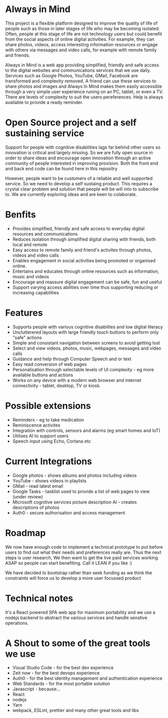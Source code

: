 # Always in Mind

This project is a flexible platform designed to improve the quality of life of people such as those in later stages of life who may be becoming isolated. Often, people at this stage of life are not technology users but could benefit from the social aspects of online digital activities. For example, they can share photos, videos, access interesting information resources or engage with others via messages and video calls, for example with remote family and friends. 

Always in Mind is a web app providing simplified, friendly and safe access to the digital websites and communications services that we use daily. Services such as Google Photos, YouTube, GMail, Facebook are transformed and complexity removed. A friend can use these services to share photos and images and Always In Mind makes them easily accessible through a very simple user experience runing on an PC, tablet, or even a TV. There are levels of complexity to suit the users pereferences. Help is always available to provide a ready reminder.

# Open Source project and a self sustaining service

Support for people with cognitive disabilities lags far behind other users so innovation is critical and largely missing. So we are fully open source in order to share ideas and encourage open innovation through an active community of people interested in improving provision. Both the front end and back end code can be found here in this repositry

However, people want to be customers of a reliable and well supported service. So we need to develop a self sustaing product. This requires a crystal clear problem and solution that people will be will into to subscribe to. We are currently exploring ideas and are keen to colaborate. 

# Benfits 
* Provides simplified, friendly and safe access to everyday digital resources and communications
* Reduces isolation through simplified digital sharing with friends, both local and remote
* Easy access to remote family and friend's activites through photos, videos and video calls
* Enables engagement in social activities being promoted or organised online.
* Entertains and educates through online resources such as information, music and videos
* Encourage and reassure digital engagement can be safe, fun and useful
* Support varying access abilities over time thus supporting reducing or increasing capabilities

# Features
* Supports people with various cognitive disabilites and low digital literacy
* Unclutterered layouts with large friendly touch buttons to perform only "safe" actions
* Simple and consistant navigation between screens to avoid getting lost
* Select and view videos, photos, music, webpages, messages and video calls
* Guidance and help through Computer Speech and or text
* Easy read conversion of web pages
* Personalisation through selectable levels of UI complexity - eg more available buttons and actions
* Works on any device with a modern web browser and internet connectivity - tablet, desktop, TV or kiosk.

# Possible extensions
* Reminders - eg to take medication
* Reminiscence activites
* Integration with controls, sensors and alarms (eg smart homes and IoT)
* Utilises AI to support users
* Speech input using Echo, Cortana etc

# Current Integrations

* Google photos - shows albums and photos including videos
* YouTube - shows videos in playlists
* GMail - read latest email
* Google Tasks - tasklist used to provide a list of web pages to view (under review)
* Microsoft cognitive services picture description AI - creates descriptions of photos
* Auth0 - secure authorisation and access management

# Roadmap

We now have enough code to implement a technical prototype to put before users to find out what their needs and preferences really are. Thus the next steps is user research, We then want to get the live paid services working ASAP so people can start benefiting. Call it LEAN if you like :)

We have decided to bootstrap rather than seek funding as we think the constraints will force us to develop a more user focussed product

# Technical notes

It's a React powered SPA web app for maximum portability and we use a nodejs backend to abstract the various services and handle senstive operations.

# A Shout to some of the great tools we use

* Visual Studio Code - for the best dev experience
* Zeit now - for the best devops experience
* Auth0 - for the best identity management and authentication experience
* Web Standards - for the most portable solution
* Javascript - because...
* React
* nodejs
* Yarn
* webpack, ESLint, prettier and many other great tools and libs
